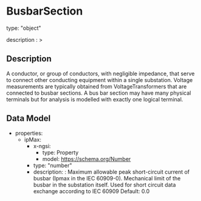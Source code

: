 # BusbarSection
type: "object"
description : >
## Description
A conductor, or group of conductors, with negligible impedance, that serve to connect other conducting equipment within a single substation.  Voltage measurements are typically obtained from VoltageTransformers that are connected to busbar sections. A bus bar section may have many physical terminals but for analysis is modelled with exactly one logical terminal.

## Data Model
  - properties:
    - ipMax:
      - x-ngsi:
        - type: Property
        - model: https://schema.org/Number
      - type: "number"
      - description: : Maximum allowable peak short-circuit current of busbar (Ipmax in the IEC 60909-0).  Mechanical limit of the busbar in the substation itself. Used for short circuit data exchange according to IEC 60909 Default: 0.0
